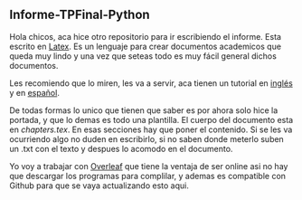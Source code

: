 ## Informe-TPFinal-Python
Hola chicos, aca hice otro repositorio para ir escribiendo el informe. Esta escrito en [Latex](https://www.latex-project.org/). Es un lenguaje para crear documentos academicos que queda muy lindo y una vez que seteas todo es muy fácil general dichos documentos.

Les recomiendo que lo miren, les va a servir, aca tienen un tutorial en [inglés](https://www.overleaf.com/learn/latex/Learn_LaTeX_in_30_minutes#What_is_LaTeX.3F) y en [español](http://nokyotsu.com/latex/curso.html). 

De todas formas lo unico que tienen que saber es por ahora solo hice la portada, y que lo demas es todo una plantilla. El cuerpo del documento esta en  *chapters.tex*. En esas secciones hay que poner el contenido. Si se les va ocurriendo algo no duden en escribirlo, si no saben donde meterlo suben un .txt con el texto y despues lo acomodo en el documento.

Yo voy a trabajar con [Overleaf](https://www.overleaf.com) que tiene la ventaja de ser online asi no hay que descargar los programas para complilar, y ademas es compatible con Github para que se vaya actualizando esto aqui.
